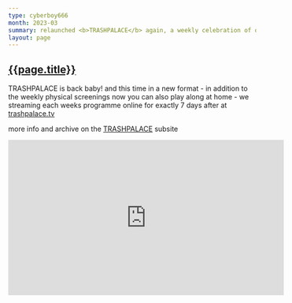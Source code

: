 ```yaml
---
type: cyberboy666
month: 2023-03
summary: relaunched <b>TRASHPALACE</b> again, a weekly celebration of outsider, strange, experimental and cult cinema
layout: page
---
```


## [ {{page.title}} ]({{page.url}})

TRASHPALACE is back baby! and this time in a new format - in addition to the weekly physical screenings now you can also play along at home - we streaming each weeks programme online for exactly 7 days after at [trashpalace.tv](https://trashpalace.tv)

more info and archive on the [TRASHPALACE](https://cyberboy666.com/trashpalace) subsite

<iframe title="trashpalace_intro_v3" src="https://videos.scanlines.xyz/videos/embed/9ad1d2e1-29fe-4d85-95b8-c38d4c78c27d" allowfullscreen="" sandbox="allow-same-origin allow-scripts allow-popups" width="560" height="315" frameborder="0"></iframe>

[TRASHPALACE]: {{site.url}}/trashpalace
[trashpalace]: /images/trashpalace-banner.jpg
